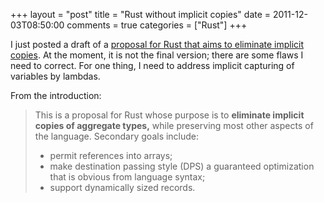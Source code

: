 +++
layout = "post"
title = "Rust without implicit copies"
date = 2011-12-03T08:50:00
comments = true
categories = ["Rust"]
+++

I just posted a draft of a [proposal for Rust that aims to eliminate
implicit copies][no-implicit-copies].  At the moment, it is not the
final version; there are some flaws I need to correct.  For one thing,
I need to address implicit capturing of variables by lambdas.

From the introduction:

> This is a proposal for Rust whose purpose is to **eliminate implicit
> copies of aggregate types,** while preserving most other aspects of
> the language.  Secondary goals include:
> 
> - permit references into arrays;
> - make destination passing style (DPS) a guaranteed optimization that
>   is obvious from language syntax;
> - support dynamically sized records.

[no-implicit-copies]: /rust/no-implicit-copies